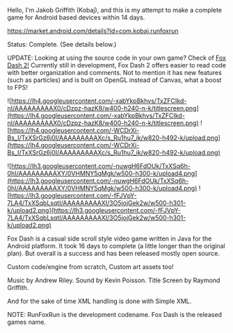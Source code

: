Hello, I'm Jakob Griffith (Kobaj), and this is my attempt to make a complete game for Android based devices within 14 days.

https://market.android.com/details?id=com.kobaj.runfoxrun

Status: Complete. (See details below.)

UPDATE: Looking at using the source code in your own game? Check of <a href='http://code.google.com/p/foxdashtwo'>Fox Dash 2!</a> Currently still in development, Fox Dash 2 offers easier to read code with better organization and comments. Not to mention it has new features (such as particles) and is built on OpenGL instead of Canvas, what a boost to FPS!

![https://lh4.googleusercontent.com/-xabYkpBkhvs/TxZFCIkd-nI/AAAAAAAAAX0/cDzpz-hazK8/w400-h240-n-k/titlescreen.png](https://lh4.googleusercontent.com/-xabYkpBkhvs/TxZFCIkd-nI/AAAAAAAAAX0/cDzpz-hazK8/w400-h240-n-k/titlescreen.png) ![https://lh4.googleusercontent.com/-WCDrXi-Bs_I/TxXSrGz6j0I/AAAAAAAAAXc/s_Ru1hu7_ik/w820-h492-k/upload.png](https://lh4.googleusercontent.com/-WCDrXi-Bs_I/TxXSrGz6j0I/AAAAAAAAAXc/s_Ru1hu7_ik/w820-h492-k/upload.png)

![https://lh3.googleusercontent.com/-nuwgH6FdOUk/TxXSq6h-0hI/AAAAAAAAAXY/0VHMNY5qMgk/w500-h300-k/upload4.png](https://lh3.googleusercontent.com/-nuwgH6FdOUk/TxXSq6h-0hI/AAAAAAAAAXY/0VHMNY5qMgk/w500-h300-k/upload4.png) ![https://lh3.googleusercontent.com/-fFJVpY-7LA4/TxXSqbLsqtI/AAAAAAAAAXI/3O5jojGek2w/w500-h301-k/upload2.png](https://lh3.googleusercontent.com/-fFJVpY-7LA4/TxXSqbLsqtI/AAAAAAAAAXI/3O5jojGek2w/w500-h301-k/upload2.png)

Fox Dash is a casual side scroll style video game written in Java for the Android platform. It took 16 days to complete (a little longer than the original plan). But overall is a success and has been released mostly open source.

Custom code/engine from scratch,
Custom art assets too!

Music by Andrew Riley.
Sound by Kevin Poisson.
Title Screen by Raymond Griffith.

And for the sake of time XML handling is done with Simple XML.

NOTE: RunFoxRun is the development codename. Fox Dash is the released games name.